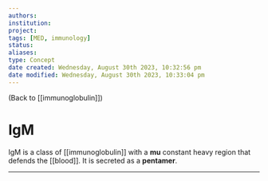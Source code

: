 ```yaml
---
authors: 
institution: 
project: 
tags: [MED, immunology]
status: 
aliases: 
type: Concept
date created: Wednesday, August 30th 2023, 10:32:56 pm
date modified: Wednesday, August 30th 2023, 10:33:04 pm
---
```


(Back to [[immunoglobulin]])

# IgM

IgM is a class of [[immunoglobulin]] with a **mu** constant heavy region that defends the [[blood]]. It is secreted as a **pentamer**.

---
